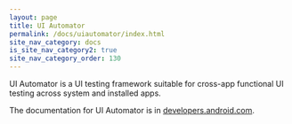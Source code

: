 ```yaml
---
layout: page
title: UI Automator
permalink: /docs/uiautomator/index.html
site_nav_category: docs
is_site_nav_category2: true
site_nav_category_order: 130
---
```


UI Automator is a UI testing framework suitable for cross-app functional UI testing across system and installed apps.

The documentation for UI Automator is in [developers.android.com](https://developer.android.com/training/testing/ui-testing/uiautomator-testing.html).
